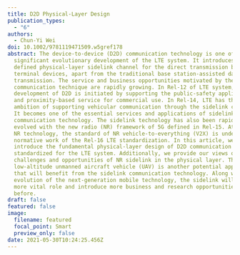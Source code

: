 ```yaml
---
title: D2D Physical‐Layer Design
publication_types:
  - "6"
authors:
  - Chun-Yi Wei
doi: 10.1002/9781119471509.w5gref178
abstract: The device‐to‐device (D2D) communication technology is one of the most
  significant evolutionary development of the LTE system. It introduces the new
  defined physical‐layer sidelink channel for the direct transmission between
  terminal devices, apart from the traditional base station‐assisted data
  transmission. The service and business opportunities motivated by the D2D
  communication technique are rapidly growing. In Rel‐12 of LTE system, the
  development of D2D is initiated by supporting the public‐safety application
  and proximity‐based service for commercial use. In Rel‐14, LTE has the
  ambition of supporting vehicular communication through the sidelink channel.
  It becomes one of the essential services and applications of sidelink
  communication technology. The sidelink technology has also been rapidly
  evolved with the new radio (NR) framework of 5G defined in Rel‐15. Atop of 5G
  NR technology, the standard of NR vehicle‐to‐everything (V2X) is under the
  normative work of the Rel‐16 LTE standardization. In this article, we
  introduce the fundamental physical‐layer design of D2D communication
  standardized for the LTE system. Additionally, we provide our views on the
  challenges and opportunities of NR sidelink in the physical layer. The
  low‐altitude unmanned aircraft vehicle (UAV) is another potential application
  that will benefit from the sidelink communication technology. Along with the
  evolution of the next‐generation mobile technology, the sidelink will play a
  more vital role and introduce more business and research opportunities than
  before.
draft: false
featured: false
image:
  filename: featured
  focal_point: Smart
  preview_only: false
date: 2021-05-30T10:24:25.456Z
---
```

